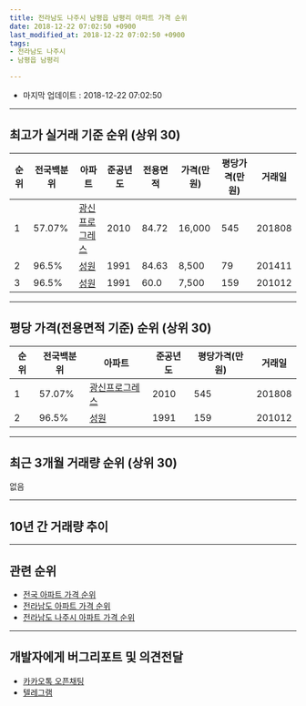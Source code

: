 ```yaml
---
title: 전라남도 나주시 남평읍 남평리 아파트 가격 순위
date: 2018-12-22 07:02:50 +0900
last_modified_at: 2018-12-22 07:02:50 +0900
tags:
- 전라남도 나주시
- 남평읍 남평리

---
```


* 마지막 업데이트 : 2018-12-22 07:02:50

---

## 최고가 실거래 기준 순위 (상위 30)


|순위|전국백분위|아파트|준공년도|전용면적|가격(만원)|평당가격(만원)|거래일|
|---|---|---|---|---|---|---|---|
|1|57.07%|[광신프로그레스](https://search.naver.com/search.naver?query=%EC%A0%84%EB%9D%BC%EB%82%A8%EB%8F%84+%EB%82%98%EC%A3%BC%EC%8B%9C+%EB%82%A8%ED%8F%89%EC%9D%8D+%EB%82%A8%ED%8F%89%EB%A6%AC+%EA%B4%91%EC%8B%A0%ED%94%84%EB%A1%9C%EA%B7%B8%EB%A0%88%EC%8A%A4)|2010|84.72|16,000|545|201808|
|2|96.5%|[성원](https://search.naver.com/search.naver?query=%EC%A0%84%EB%9D%BC%EB%82%A8%EB%8F%84+%EB%82%98%EC%A3%BC%EC%8B%9C+%EB%82%A8%ED%8F%89%EC%9D%8D+%EB%82%A8%ED%8F%89%EB%A6%AC+%EC%84%B1%EC%9B%90)|1991|84.63|8,500|79|201411|
|3|96.5%|[성원](https://search.naver.com/search.naver?query=%EC%A0%84%EB%9D%BC%EB%82%A8%EB%8F%84+%EB%82%98%EC%A3%BC%EC%8B%9C+%EB%82%A8%ED%8F%89%EC%9D%8D+%EB%82%A8%ED%8F%89%EB%A6%AC+%EC%84%B1%EC%9B%90)|1991|60.0|7,500|159|201012|


---

## 평당 가격(전용면적 기준) 순위 (상위 30)


|순위|전국백분위|아파트|준공년도|평당가격(만원)|거래일|
|---|---|---|---|---|---|
|1|57.07%|[광신프로그레스](https://search.naver.com/search.naver?query=%EC%A0%84%EB%9D%BC%EB%82%A8%EB%8F%84+%EB%82%98%EC%A3%BC%EC%8B%9C+%EB%82%A8%ED%8F%89%EC%9D%8D+%EB%82%A8%ED%8F%89%EB%A6%AC+%EA%B4%91%EC%8B%A0%ED%94%84%EB%A1%9C%EA%B7%B8%EB%A0%88%EC%8A%A4)|2010|545|201808|
|2|96.5%|[성원](https://search.naver.com/search.naver?query=%EC%A0%84%EB%9D%BC%EB%82%A8%EB%8F%84+%EB%82%98%EC%A3%BC%EC%8B%9C+%EB%82%A8%ED%8F%89%EC%9D%8D+%EB%82%A8%ED%8F%89%EB%A6%AC+%EC%84%B1%EC%9B%90)|1991|159|201012|


---

## 최근 3개월 거래량 순위 (상위 30)

없음

---

## 10년 간 거래량 추이


<div style="width:100%;">
    <canvas id="deal_progress" height="250"></canvas>
</div>

<script>
new Chart(document.getElementById("deal_progress"), {
    type: 'line',
    data: {
        labels: ['200812','200901','200902','200903','200904','200905','200906','200907','200908','200909','200910','200911','200912','201001','201002','201003','201004','201005','201006','201007','201008','201009','201010','201011','201012','201101','201102','201103','201104','201105','201106','201107','201108','201109','201110','201111','201112','201201','201202','201203','201204','201205','201206','201207','201208','201209','201210','201211','201212','201301','201302','201303','201304','201305','201306','201307','201308','201309','201310','201311','201312','201401','201402','201403','201404','201405','201406','201407','201408','201409','201410','201411','201412','201501','201502','201503','201504','201505','201506','201507','201508','201509','201510','201511','201512','201601','201602','201603','201604','201605','201606','201607','201608','201609','201610','201611','201612','201701','201702','201703','201704','201705','201706','201707','201708','201709','201710','201711','201712','201801','201802','201803','201804','201805','201806','201807','201808','201809','201810','201811','201812'],
        datasets: [{
            label: '실거래 수',
            pointRadius: 1,
            data: [1, 1, 0, 0, 1, 0, 0, 0, 0, 0, 0, 0, 1, 0, 0, 0, 2, 0, 0, 0, 0, 1, 0, 0, 1, 0, 0, 1, 0, 0, 0, 1, 1, 1, 2, 2, 0, 3, 2, 2, 0, 1, 0, 1, 2, 1, 0, 2, 0, 0, 2, 2, 3, 1, 2, 1, 0, 1, 2, 2, 1, 1, 1, 0, 1, 0, 1, 1, 0, 0, 0, 1, 1, 1, 0, 0, 1, 3, 3, 1, 0, 1, 1, 1, 0, 1, 1, 0, 2, 1, 0, 3, 0, 1, 0, 0, 0, 0, 1, 2, 1, 1, 0, 0, 0, 1, 2, 0, 0, 0, 0, 0, 0, 1, 1, 0, 3, 2, 0, 0, 0],
            borderColor: "rgba(255, 201, 14, 1)",
            backgroundColor: "rgba(255, 201, 14, 0.5)",
            fill: true,
        }]
    },
    options: {
        responsive: true,
        title: {
            display: true,
            text: '10년간 거래량 추이'
        },
        tooltips: {
            mode: 'index',
            intersect: false,
        },
        hover: {
            mode: 'nearest',
            intersect: true
        },
        scales: {
            xAxes: [{
                display: true,
                scaleLabel: {
                    display: true,
                    labelString: '년/월'
                }
            }],
            yAxes: [{
                display: true,
                ticks: {
                    suggestedMin: 0,
                },
                scaleLabel: {
                    display: true,
                    labelString: '실거래 수'
                }
            }]
        }
    }
});

</script>


---

## 관련 순위

- [전국 아파트 가격 순위](https://inasie.github.io/apt-ranking/전국)
- [전라남도 아파트 가격 순위](https://inasie.github.io/apt-ranking/전라남도)
- [전라남도 나주시 아파트 가격 순위](https://inasie.github.io/apt-ranking/전라남도-나주시)


---

## 개발자에게 버그리포트 및 의견전달

- [카카오톡 오픈채팅](https://open.kakao.com/o/gLJUAP4)
- [텔레그램](https://t.me/inasie)

